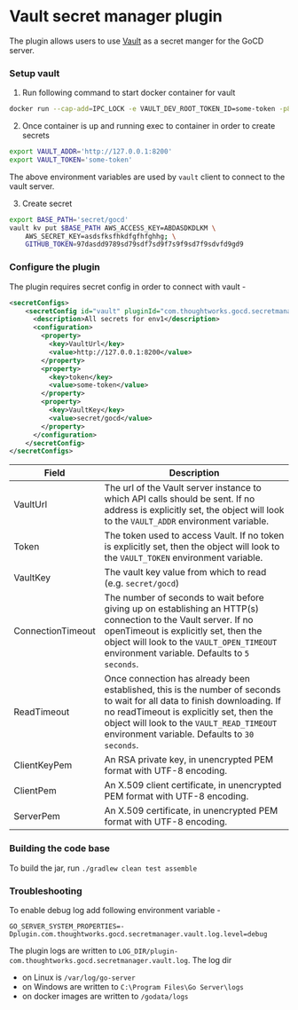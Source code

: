 # Vault secret manager plugin
The plugin allows users to use [Vault](https://learn.hashicorp.com/vault/) as a secret manger for the GoCD server.

### Setup vault
1. Run following command to start docker container for vault
```bash
docker run --cap-add=IPC_LOCK -e VAULT_DEV_ROOT_TOKEN_ID=some-token -p8200:8200  -d --name=dev-vault vault:latest
```

2. Once container is up and running exec to container in order to create secrets

```bash
export VAULT_ADDR='http://127.0.0.1:8200'
export VAULT_TOKEN='some-token'
```

The above environment variables are used by `vault` client to connect to the vault server.

3. Create secret

```bash
export BASE_PATH='secret/gocd'
vault kv put $BASE_PATH AWS_ACCESS_KEY=ABDASDKDLKM \
    AWS_SECRET_KEY=asdsfksfhkdfgfhfghhg; \
    GITHUB_TOKEN=97dasdd9789sd79sdf7sd9f7s9f9sd7f9sdvfd9gd9
```

### Configure the plugin
The plugin requires secret config in order to connect with vault -

```xml
<secretConfigs>
    <secretConfig id="vault" pluginId="com.thoughtworks.gocd.secretmanager.vault">
      <description>All secrets for env1</description>
      <configuration>
        <property>
          <key>VaultUrl</key>
          <value>http://127.0.0.1:8200</value>
        </property>
        <property>
          <key>token</key>
          <value>some-token</value>
        </property>
        <property>
          <key>VaultKey</key>
          <value>secret/gocd</value>
        </property>
      </configuration>
    </secretConfig>
</secretConfigs>
```

| Field             | Description                                                     |
| ----------------- | --------------------------------------------------------------- |
| VaultUrl          |  The url of the Vault server instance to which API calls should be sent. If no address is explicitly set, the object will look to the `VAULT_ADDR` environment variable. | 
| Token             |  The token used to access Vault. If no token is explicitly set, then the object will look to the `VAULT_TOKEN` environment variable.| 
| VaultKey          |  The vault key value from which to read (e.g. `secret/gocd`) | 
| ConnectionTimeout |  The number of seconds to wait before giving up on establishing an HTTP(s) connection to the Vault server. If no openTimeout is explicitly set, then the object will look to the `VAULT_OPEN_TIMEOUT` environment variable. Defaults to `5 seconds`. | 
| ReadTimeout       |  Once connection has already been established, this is the number of seconds to wait for all data to finish downloading. If no readTimeout is explicitly set, then the object will look to the `VAULT_READ_TIMEOUT` environment variable. Defaults to `30 seconds`. | 
| ClientKeyPem      |  An RSA private key, in unencrypted PEM format with UTF-8 encoding. | 
| ClientPem         |  An X.509 client certificate, in unencrypted PEM format with UTF-8 encoding. | 
| ServerPem         |  An X.509 certificate, in unencrypted PEM format with UTF-8 encoding. | 


### Building the code base
To build the jar, run `./gradlew clean test assemble`

### Troubleshooting

To enable debug log add following environment variable - 

```
GO_SERVER_SYSTEM_PROPERTIES=-Dplugin.com.thoughtworks.gocd.secretmanager.vault.log.level=debug
``` 

The plugin logs are written to `LOG_DIR/plugin-com.thoughtworks.gocd.secretmanager.vault.log`. The log dir 
- on Linux is `/var/log/go-server`
- on Windows are written to `C:\Program Files\Go Server\logs` 
- on docker images are written to `/godata/logs`
